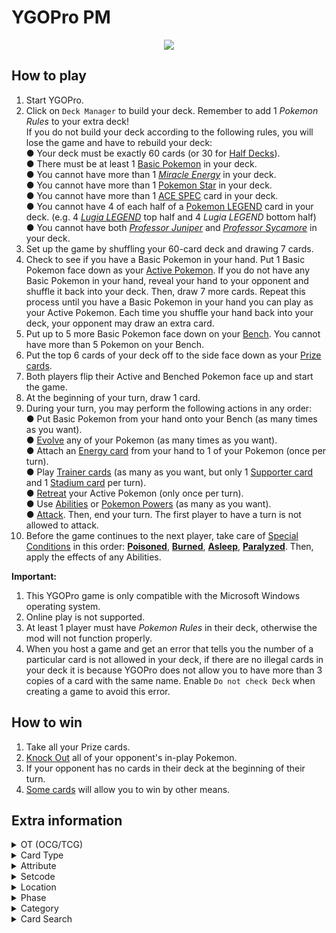 # YGOPro PM

<p align="center">
	<img src="https://user-images.githubusercontent.com/18324297/82119156-91700d00-977c-11ea-86b2-e2edacaf136a.png">
</p>

## How to play
1. Start YGOPro.
2. Click on `Deck Manager` to build your deck. Remember to add 1 _Pokemon Rules_ to your extra deck!<br>
If you do not build your deck according to the following rules, you will lose the game and have to rebuild your deck:<br>
● Your deck must be exactly 60 cards (or 30 for [Half Decks](https://bulbapedia.bulbagarden.net/wiki/Half_Deck_(TCG))).<br>
● There must be at least 1 [Basic Pokemon](https://bulbapedia.bulbagarden.net/wiki/Basic_Pok%C3%A9mon_(TCG)) in your deck.<br>
● You cannot have more than 1 _[Miracle Energy](https://bulbapedia.bulbagarden.net/wiki/Miracle_Energy_(Neo_Destiny_16))_ in your deck.<br>
● You cannot have more than 1 [Pokemon Star](https://bulbapedia.bulbagarden.net/wiki/Pok%C3%A9mon_%E2%98%86_(TCG)) in your deck.<br>
● You cannot have more than 1 [ACE SPEC](https://bulbapedia.bulbagarden.net/wiki/Ace_Spec_card_(TCG)) card in your deck.<br>
● You cannot have 4 of each half of a [Pokemon LEGEND](https://bulbapedia.bulbagarden.net/wiki/Pok%C3%A9mon_LEGEND_(TCG)) card in your deck. (e.g. 4 _[Lugia LEGEND](https://bulbapedia.bulbagarden.net/wiki/Lugia_LEGEND_(HeartGold_%26_SoulSilver_113))_ top half and 4 _Lugia LEGEND_ bottom half)<br>
● You cannot have both _[Professor Juniper](https://bulbapedia.bulbagarden.net/wiki/Professor_Juniper_(Black_%26_White_101))_ and _[Professor Sycamore](https://bulbapedia.bulbagarden.net/wiki/Professor_Sycamore_(XY_122))_ in your deck.
3. Set up the game by shuffling your 60-card deck and drawing 7 cards.
4. Check to see if you have a Basic Pokemon in your hand. Put 1 Basic Pokemon face down as your [Active Pokemon](https://bulbapedia.bulbagarden.net/wiki/Appendix:Glossary_(TCG)#Active_Pok.C3.A9mon). If you do not have any Basic Pokemon in your hand, reveal your hand to your opponent and shuffle it back into your deck. Then, draw 7 more cards. Repeat this process until you have a Basic Pokemon in your hand you can play as your Active Pokemon. Each time you shuffle your hand back into your deck, your opponent may draw an extra card.
5. Put up to 5 more Basic Pokemon face down on your [Bench](https://bulbapedia.bulbagarden.net/wiki/Appendix:Glossary_(TCG)#Bench). You cannot have more than 5 Pokemon on your Bench.
6. Put the top 6 cards of your deck off to the side face down as your [Prize cards](https://bulbapedia.bulbagarden.net/wiki/Appendix:Glossary_(TCG)#Prize_Card).
7. Both players flip their Active and Benched Pokemon face up and start the game.
8. At the beginning of your turn, draw 1 card.
9. During your turn, you may perform the following actions in any order:<br>
● Put Basic Pokemon from your hand onto your Bench (as many times as you want).<br>
● [Evolve](https://bulbapedia.bulbagarden.net/wiki/Evolution#In_the_TCG) any of your Pokemon (as many times as you want).<br>
● Attach an [Energy card](https://bulbapedia.bulbagarden.net/wiki/Energy_card_(TCG)) from your hand to 1 of your Pokemon (once per turn).<br>
● Play [Trainer cards](https://bulbapedia.bulbagarden.net/wiki/Trainer_card_(TCG)) (as many as you want, but only 1 [Supporter card](https://bulbapedia.bulbagarden.net/wiki/Supporter_card_(TCG)) and 1 [Stadium card](https://bulbapedia.bulbagarden.net/wiki/Stadium_card_(TCG)) per turn).<br>
● [Retreat](https://bulbapedia.bulbagarden.net/wiki/Retreat_cost) your Active Pokemon (only once per turn).<br>
● Use [Abilities](https://bulbapedia.bulbagarden.net/wiki/Appendix:Glossary_(TCG)#Ability) or [Pokemon Powers](https://bulbapedia.bulbagarden.net/wiki/Appendix:Glossary_(TCG)#Pok.C3.A9mon_Power) (as many as you want).<br>
● [Attack](https://bulbapedia.bulbagarden.net/wiki/Attack_(TCG)). Then, end your turn. The first player to have a turn is not allowed to attack.
10. Before the game continues to the next player, take care of [Special Conditions](https://bulbapedia.bulbagarden.net/wiki/Special_Conditions_(TCG)) in this order: **[Poisoned](https://bulbapedia.bulbagarden.net/wiki/Special_Conditions_(TCG)#Poisoned)**, **[Burned](https://bulbapedia.bulbagarden.net/wiki/Special_Conditions_(TCG)#Burned)**, **[Asleep](https://bulbapedia.bulbagarden.net/wiki/Special_Conditions_(TCG)#Asleep)**, **[Paralyzed](https://bulbapedia.bulbagarden.net/wiki/Special_Conditions_(TCG)#Paralyzed)**. Then, apply the effects of any Abilities.

**Important:**
1. This YGOPro game is only compatible with the Microsoft Windows operating system.
2. Online play is not supported.
3. At least 1 player must have _Pokemon Rules_ in their deck, otherwise the mod will not function properly.
4. When you host a game and get an error that tells you the number of a particular card is not allowed in your deck, if there are no illegal cards in your deck it is because YGOPro does not allow you to have more than 3 copies of a card with the same name. Enable `Do not check Deck` when creating a game to avoid this error.

## How to win
1. Take all your Prize cards.
2. [Knock Out](https://bulbapedia.bulbagarden.net/wiki/Appendix:Glossary_(TCG)#Knock_Out) all of your opponent's in-play Pokemon.
3. If your opponent has no cards in their deck at the beginning of their turn.
4. [Some cards](https://www.pokemon.com/us/pokemon-tcg/pokemon-cards/?cardName=&cardText=win+this+game&evolvesFrom=&simpleSubmit=&format=unlimited&particularArtist=&sort=number&sort=number) will allow you to win by other means.

## Extra information
<details>
<summary>OT (OCG/TCG)</summary>

- `0x1	OCG` = OCG only card
- `0x2	TCG` = TCG only card
- `0x3	OCG+TCG` = OCG + TCG card
- `0x4	Anime/Custom` = Unofficial card
</details>
<details>
<summary>Card Type</summary>

- `0x1	Monster` = Pokemon
	- `Attribute` = Energy [Type](https://bulbapedia.bulbagarden.net/wiki/Type_(TCG))
	- `Level` = Retreat Cost
	- `ATK` = remaining [HP](https://bulbapedia.bulbagarden.net/wiki/Appendix:Glossary_(TCG)#Hit_Points)
	- `DEF` = maximum HP
- `0x20	Effect` = Card that has an "[Ability](https://bulbapedia.bulbagarden.net/wiki/Ability_(TCG))"
- `0x200 Spirit` = Card that has an "[Ancient Trait](https://bulbapedia.bulbagarden.net/wiki/Ancient_Trait)"
- `0x400	Union` = Card that has a "[Poke-POWER](https://bulbapedia.bulbagarden.net/wiki/Pok%C3%A9mon_Power_(TCG))"
- `0x20000	Continuous` = Card that has a "Poke-BODY"
- `0x200000	Flip` = Card that has a "Pokemon Power"
- `0x800	Gemini`	= [Dual-Type](https://bulbapedia.bulbagarden.net/wiki/Category:Dual-type_Pok%C3%A9mon_cards)
- `0x1000000	Pendulum` = Evolution card, Pokemon LV.X, Basic Pokemon that can be put on Baby Pokemon (might delete later to override Master Rule 4)
- `0x2	Spell` = Trainer
- `0x80000	Field` = Stadium
- `0x4	Trap` = Energy
	- `Attribute` = Type of Energy provided
	- `Level` = Amount of energy provided
- `0x10000	Quick-Play` = Card that can be played during the opponent's turn (e.g. "[Team Galactic's Invention G-103 Power Spray](https://bulbapedia.bulbagarden.net/wiki/Team_Galactic%27s_Invention_G-103_Power_Spray_(Platinum_117))")
</details>
<details>
<summary>Attribute</summary>

- `0x1	EARTH` = Grass [G]
- `0x2	WATER` = Fire [R]
- `0x4	FIRE` = Water [W]
- `0x8	WIND` = Lightning [L]
- `0x10	LIGHT` = Psychic [P]
- `0x20	DARK` = Fighting [F]
- `0x40	DIVINE` = Darkness [D]
- `0x80	???` = Metal [M] (unlisted in YGOPro)
- `0x100	???` = Colorless [C] (unlisted in YGOPro)
- `0x200	???` = Fairy [Y] (unlisted in YGOPro)
- `0x400	???` = Dragon [N] (unlisted in YGOPro)
</details>
<details>
<summary>Setcode</summary>

- Refer to `!setname` in `strings.conf`.
</details>
<details>
<summary>Location</summary>

- `0x4	Monster Zone` = Active Pokemon (In Play) (Sequence => 5)
- `0x4	Monster Zone` = Bench (In Play) (Sequence 0~4)
	- `0x8	Spell & Trap Zone` = [Increased Bench](https://www.pokemon.com/us/pokemon-tcg/pokemon-cards/xy-series/xy6/89/) (In Play) (Sequence 0~3, not fully supported by YGOPro!)
- `0x10	Graveyard` = [Discard Pile](https://bulbapedia.bulbagarden.net/wiki/Appendix:Glossary_(TCG)#Discard_Pile)
- `0x20	Banished` = [Lost Zone](https://bulbapedia.bulbagarden.net/wiki/Appendix:Glossary_(TCG)#Lost_Zone) (text color = black)
- `0x20	Banished` = Prize Cards (text color = blue)
</details>
<details>
<summary>Phase</summary>

1. `EVENT_PREDRAW` = **N/A**
2. `PHASE_DRAW` = Draw 1 card from your deck.
3. `PHASE_STANDBY` = **N/A**
4. `PHASE_MAIN1` = You may attach Energy cards, play/retreat Pokemon, play Trainer cards, use Abilities, and attack.
5. `PHASE_BATTLE` = **N/A**
6. `PHASE_MAIN2` = **N/A**
7. `PHASE_END` = Pokemon Checkup
</details>
<details>
<summary>Category</summary>

- `0x1	Destroy Spell/Trap` = Discard a Stadium or Trainer card that is in play
- `0x2	Destroy Monster` = Knock Out a Pokemon
- `0x4	Banish Card` = Put a card in the Lost Zone
- `0x8	Send to Graveyard` = Discard a card that is attached to a Pokemon
- `0x10	Return to Hand` = Return a card that is in play to a player's hand; put a card from the discard pile into a player's hand
- `0x20	Return to Deck` = Put a card into a player's deck
- `0x40	Destroy Hand` = Discard a card from a player's hand
- `0x80	Destroy Deck` = Discard a card from a player's deck
- `0x100	Increase Draw` = Draw a card from the deck
- `0x200	Search Deck` = Look at a player's entire deck; put a card from the top of the deck into a player's hand
- `0x400	GY to Hand/Field` = Attach an Energy card to a Pokemon
- `0x800	Change Battle Position` = [Switch](https://bulbapedia.bulbagarden.net/wiki/Switch_(Base_Set_95)) an Active Pokemon with a Benched Pokemon or vice-versa
- `0x1000	Get Control` = Add a Special Condition to a Pokemon
- `0x2000	Increase/Decrease ATK/DEF` = Increase or decrease a Pokemon's maximum HP
- `0x4000	Piercing` = Increase or decrease the damage done from a Pokemon's attack
- `0x8000	Attack Multiple Times` = ～Reserved～
- `0x10000	Limit Attack` = [Mega Evolution](https://bulbapedia.bulbagarden.net/wiki/Appendix:Glossary_(TCG)#Mega_Evolution_card); prevent a Pokemon from attacking; end a player's turn
- `0x20000	Direct Attack` = ～Reserved～
- `0x40000	Special Summon` = Put a Pokemon in play
- `0x80000	Token` = ～Reserved～
- `0x100000	Type-related` = Change a Pokemon's Retreat Cost
- `0x200000	Attribute-related` = Change a card's Energy Type
- `0x400000	Reduce LP` = Do [damage](https://bulbapedia.bulbagarden.net/wiki/Appendix:Glossary_(TCG)#Damage) to a Pokemon
- `0x800000	Increase LP` = [Heal](https://bulbapedia.bulbagarden.net/wiki/Full_Heal#In_the_TCG) damage from a Pokemon
- `0x1000000	Cannot Be Destroyed` = Prevent a Pokemon from being Knocked Out
- `0x2000000	Cannot Be Targeted` = Make a Pokemon immune to any Special Conditions; remove a Special Condition from a Pokemon
- `0x4000000	Counter` = Lists a counter/marker
- `0x8000000	Gamble` = Flip a coin; rock-paper-scissors
- `0x10000000	Fusion` = ～Reserved～
- `0x20000000	Synchro` = ～Reserved～
- `0x40000000	Xyz` = Evolution card; lists anything related to an Evolution or Pokemon LV.X (Level-Up) card
- `0x80000000	Negate Effect` = Prevent a card's effect from being used; prevent an effect or damage done to a Pokemon
- Other categories to consider: `Changing Weakness/Resistance`, `Prize-related`
</details>
<details>
<summary>Card Search</summary>

You can search for the following specific card information in YGOPro:
- ACE SPEC: Type `|ACE SPEC` in the search bar
- Ability: Use the `Ability` tab
- Ancient Trait: Use the `Ancient Trait` tab
- [Baby Pokemon](https://bulbapedia.bulbagarden.net/wiki/Baby_Pok%C3%A9mon#In_the_TCG): Type `Stage: Baby` in the search bar
- [Basic Energy](https://bulbapedia.bulbagarden.net/wiki/Energy_card_(TCG)#Basic_Energy_cards): Type `Energy: Basic` in the search bar
- Basic Pokemon: Type `Stage: Basic` in the search bar
- Card Type: Use the `Type` tab
- Delta: Type `|Delta` in the search bar
- [Delta Species](https://bulbapedia.bulbagarden.net/wiki/%CE%94_Delta_Species_(TCG)): Type `|Delta Species` in the search bar
- Dual-Type Pokemon: Use the `Dual-Type` tab
- [Dynamax](https://bulbapedia.bulbagarden.net/wiki/Dynamax#In_the_TCG): Type `|Dynamax` in the search bar
- Energy Type: Use the `Energy` tab (only until `Darkness`), or type `Type: Energy` in the search bar
- [Evolution](https://bulbapedia.bulbagarden.net/wiki/Evolution#In_the_TCG) Pokemon: Use the `Evolution` tab, type `Stage: Stage`, or `Evolves from Pokemon name` in the search bar
- [Gigantamax](https://bulbapedia.bulbagarden.net/wiki/Gigantamax#In_the_TCG): Type `|Gigantamax` in the search bar
- [Goldenrod Game Corner](https://bulbapedia.bulbagarden.net/wiki/Trainer_card_(TCG)#Goldenrod_Game_Corner): Type `|Goldenrod Game Corner` in the search bar
- HP (Hit Points): Use the `HP` tab
- [Item](https://bulbapedia.bulbagarden.net/wiki/Item_card_(TCG)): Type `Type: Item` or `Item|` in the search bar
- Mega Evolution Pokemon: Type `Stage: MEGA` in the search bar
- Poke-BODY: Use the `Poke-Body` tab
- Poke-POWER: Use the `Poke-Power` tab
- [Pokemon BREAK](https://bulbapedia.bulbagarden.net/wiki/Pok%C3%A9mon_BREAK_(TCG)): Type `Stage: BREAK` in the search bar
- [Pokemon LEGEND](https://bulbapedia.bulbagarden.net/wiki/Pok%C3%A9mon_LEGEND_(TCG)): Type `Stage: Legend` in the search bar
- [Pokemon LV.X](https://bulbapedia.bulbagarden.net/wiki/Pok%C3%A9mon_LV.X_(TCG)): Use the `Evolution` tab, or type `Stage: Level-Up` in the search bar
- Pokemon Power: Use the `Pokemon Power` tab
- [Pokemon SP](https://bulbapedia.bulbagarden.net/wiki/Pok%C3%A9mon_SP_(TCG)): Type `|Pokemon SP` in the search bar
- Pokemon Star: Type ` Star` in the search bar
- [Pokemon Tool](https://bulbapedia.bulbagarden.net/wiki/Trainer_card_(TCG)#Pok.C3.A9mon_Tool): Type `Pokemon Tool|` in the search bar
- [Pokemon-ex](https://bulbapedia.bulbagarden.net/wiki/Pok%C3%A9mon-ex_(TCG)): Type ` ex` in the search bar
- [Pokemon-EX](https://bulbapedia.bulbagarden.net/wiki/Pok%C3%A9mon-EX_(TCG)): Type `-EX` in the search bar
- [Pokemon-GX](https://bulbapedia.bulbagarden.net/wiki/Pok%C3%A9mon-GX_(TCG)): Type `-GX` in the search bar
- [Pokemon V](https://bulbapedia.bulbagarden.net/wiki/Pok%C3%A9mon_V_(TCG)) Type ` V` in the search bar
- [Pokemon VMAX](https://bulbapedia.bulbagarden.net/wiki/Pok%C3%A9mon_V_(TCG)#Pok.C3.A9mon_VMAX) Type `Stage: VMAX` in the search bar
- [Prism Star](https://bulbapedia.bulbagarden.net/wiki/Prism_Star_(TCG)): Type `Prism Star` in the search bar
- [Resistance](https://bulbapedia.bulbagarden.net/wiki/Appendix:Glossary_(TCG)#Resistance): Type `resistance: [Energy]-N`, or `resistance: none` in the search bar
- [Restored Pokemon](https://bulbapedia.bulbagarden.net/wiki/Restored_Pok%C3%A9mon_(TCG)): Type `Stage: Restored` in the search bar
- Retreat Cost: Use the `RC` tab, or type `retreat: Retreat Cost` in the search bar
- [Rocket's Secret Machine](https://bulbapedia.bulbagarden.net/wiki/Trainer_card_(TCG)#Rocket.27s_Secret_Machine): Type `Type: Rocket's Secret Machine` in the search bar
- [Special Energy](https://bulbapedia.bulbagarden.net/wiki/Energy_card_(TCG)#Special_Energy_cards): Type `Energy: Special` in the search bar
- Stadium: Use the `Stadium` tab
- Supporter: Type `Type: Supporter` in the search bar
- [TAG TEAM](https://bulbapedia.bulbagarden.net/wiki/Tag_Team_(TCG)): Type `|TAG TEAM` in the search bar
- [Team Plasma](https://bulbapedia.bulbagarden.net/wiki/Category:Team_Plasma_cards): Type `|Team Plasma` in the search bar
- [Technical Machine](https://bulbapedia.bulbagarden.net/wiki/Trainer_card_(TCG)#Technical_Machine): Type `|Technical Machine` in the search bar
- [Ultra Beast](https://bulbapedia.bulbagarden.net/wiki/Ultra_Beast#In_the_TCG): Type `|Ultra Beast` in the search bar
- [Weakness](https://bulbapedia.bulbagarden.net/wiki/Appendix:Glossary_(TCG)#Weakness): Type `weakness: [Energy]x2`, `weakness: [Energy]+N`, or `weakness: none` in the search bar

You cannot search for the following specific card information in YGOPro:
- [Expansions](https://bulbapedia.bulbagarden.net/wiki/List_of_Pok%C3%A9mon_Trading_Card_Game_expansions) (what set the card appears in)
- [Format](https://bulbapedia.bulbagarden.net/wiki/Standard_format_(TCG)#List_of_Standard_formats) (what tournament format the card is legally playable in)
- [Rarity](https://bulbapedia.bulbagarden.net/wiki/Rarity)

Note - missing information. Text that appears on the card that is not essential to gameplay is not searchable in the database:<br>
- Card Illustrator (artist who illustrated the image on the card)
- Pokedex Number - No. 125
- Pokemon Category (Species) - Electric Pokemon
- Pokemon Length/Height - Ht:3'07''
- Pokemon Weight - WT 66.1 lbs
</details>
